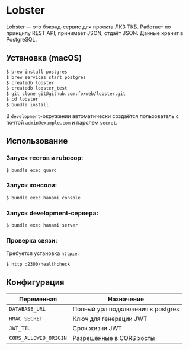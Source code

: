 # Lobster

Lobster — это бэкэнд-сервис для проекта ЛКЗ ТКБ. Работает по принципу REST API; принимает JSON, отдаёт JSON. Данные хранит в PostgreSQL.

## Установка (macOS)

``` sh
$ brew install postgres
$ brew services start postgres
$ createdb lobster
$ createdb lobster_test
$ git clone git@github.com:foxweb/lobster.git
$ cd lobster
$ bundle install
```

В `development`-окружении автоматически создаётся пользователь с почтой `admin@example.com` и паролем `secret`.

## Использование

### Запуск тестов и rubocop:

``` sh
$ bundle exec guard
```

### Запуск консоли:

``` sh
$ bundle exec hanami console
```

### Запуск development-сервера:

``` sh
$ bundle exec hanami server
```

### Проверка связи:

Требуется установка `httpie`.

```
$ http :2300/healthcheck
```

## Конфигурация

| Переменная              | Назначение                        |
| ----------------------- | --------------------------------- |
| `DATABASE_URL`          | Полный урл подключения к postgres |
| `HMAC_SECRET`           | Ключ для генерации JWT            |
| `JWT_TTL`               | Срок жизни JWT                    |
| `CORS_ALLOWED_ORIGIN`   | Разрешённые в CORS хосты          |
